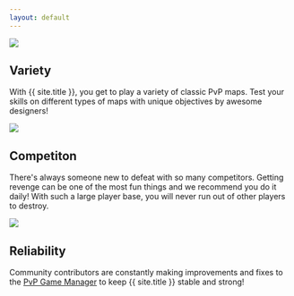 ```yaml
---
layout: default
---
```


<div class="container">
    <div class="row marketing">
        <div class="col-md-4">
            <img src="{{ site.url }}/assets/images/variety.png">
            <h2>Variety</h2>
            <p>With {{ site.title }}, you get to play a variety of classic PvP maps. Test your skills on different types of maps with
            unique objectives by awesome designers!</p>
        </div>
        <div class="col-md-4">
            <img src="{{ site.url }}/assets/images/competition.png">
            <h2>Competiton</h2>
            <p>There's always someone new to defeat with so many competitors. Getting revenge can be one of the most fun things and we
            recommend you do it daily! With such a large player base, you will never run out of other players to destroy.</p>
        </div>
        <div class="col-md-4">
            <img src="{{ site.url }}/assets/images/reliability.png">
            <h2>Reliability</h2>
            <p>Community contributors are constantly making improvements and fixes to the <a href="https://github.com/Electroid/PGM" target="_blank">PvP Game Manager</a> to keep {{ site.title }} 
            stable and strong!</p>
        </div>
    </div>
</div>
